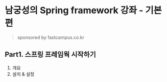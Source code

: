 # 남궁성의 Spring framework 강좌 - 기본편
> sponsored by fastcampus.co.kr








## Part1. 스프링 프레임웍 시작하기
1. 개요
2. 설치 & 설정

